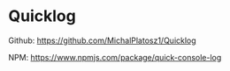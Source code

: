 <h1> Quicklog </h1>
<p> Github: <a href="https://github.com/MichalPlatosz1/Quicklog"> https://github.com/MichalPlatosz1/Quicklog </a> </p>
<p> NPM: <a href="https://www.npmjs.com/package/quick-console-log"> https://www.npmjs.com/package/quick-console-log </a></p>
